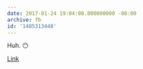 ```yaml
---
date: 2017-01-24 19:04:08.000000000 -08:00
archive: fb
id: '1485313448'
---
```


Huh. 😶

[Link](http://fxrant.blogspot.com/2017/01/the-death-star-and-final-trench-run.html?m=1)
